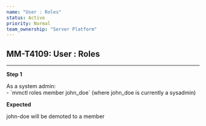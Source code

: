 ```yaml
---
name: "User : Roles"
status: Active
priority: Normal
team_ownership: "Server Platform"
---
```


## MM-T4109: User : Roles

---

**Step 1**

As a system admin:\
\- \`mmctl roles member john\_doe\` (where john\_doe is currently a sysadmin)

**Expected**

john-doe will be demoted to a member
